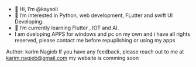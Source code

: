 - 👋 Hi, I’m @kaysoli
- 👀 I’m interested in Python, web development, FLutter and swift UI Developing.
- 🌱 I’m currently learning Flutter , IOT and AI.
- I am dveloping APPS for windows and pc on my own and i have all rights reserved, please contact me before repuplishing or using my apps

<!---
kaysoli/kaysoli is a ✨ special ✨ repository because its `README.md` (this file) appears on your GitHub profile.
You can click the Preview link to take a look at your changes.
--->
Auther:
karim Nagieb
If you have any feedback, please reach out to me at karim.nagieb@gmail.com
my website is comming soon
